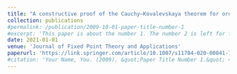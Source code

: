 ```yaml
---
title: "A constructive proof of the Cauchy–Kovalevskaya theorem for ordinary differential equations"
collection: publications
#permalink: /publication/2009-10-01-paper-title-number-1
#excerpt: 'This paper is about the number 1. The number 2 is left for future work.'
date: 2021-01-01
venue: 'Journal of Fixed Point Theory and Applications'
paperurl: 'https://link.springer.com/article/10.1007/s11784-020-00841-1'
#citation: 'Your Name, You. (2009). &quot;Paper Title Number 1.&quot; <i>Journal 1</i>. 1(1).'
---
```

